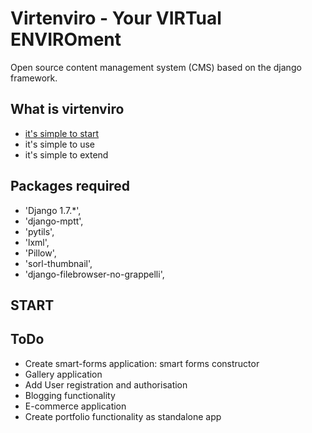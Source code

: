 # Virtenviro - Your VIRTual ENVIROment

Open source content management system (CMS) based on the django framework.


## What is virtenviro

* [it's simple to start](#start)
* it's simple to use
* it's simple to extend

## Packages required

* 'Django 1.7.*',
* 'django-mptt',
* 'pytils',
* 'lxml',
* 'Pillow',
* 'sorl-thumbnail',
* 'django-filebrowser-no-grappelli',


## <a name="start"></a>START

## ToDo


* Create smart-forms application: smart forms constructor
* Gallery application
* Add User registration and authorisation
* Blogging functionality
* E-commerce application
* Create portfolio functionality as standalone app 